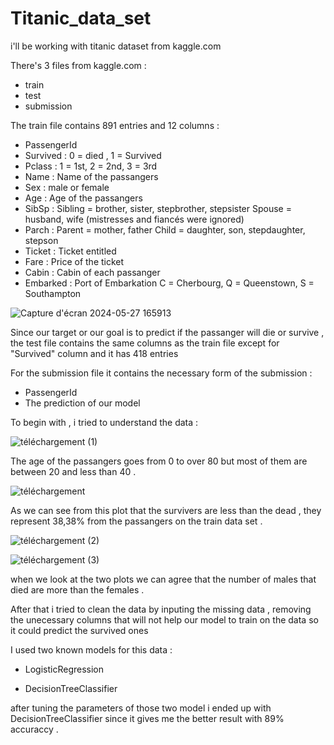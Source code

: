 # Titanic_data_set
i'll be working with titanic dataset from kaggle.com

There's 3 files from kaggle.com :
- train
- test
- submission

The train file contains 891 entries and 12 columns :
 
- PassengerId
- Survived : 0 = died , 1 = Survived
- Pclass : 1 = 1st, 2 = 2nd, 3 = 3rd
- Name : Name of the passangers
- Sex : male or female
- Age  : Age of the passangers
- SibSp : Sibling = brother, sister, stepbrother, stepsister
          Spouse = husband, wife (mistresses and fiancés were ignored)
- Parch  : Parent = mother, father
           Child = daughter, son, stepdaughter, stepson
- Ticket : Ticket entitled
- Fare : Price of the ticket
- Cabin : Cabin of each passanger
- Embarked : Port of Embarkation 
             C = Cherbourg, Q = Queenstown, S = Southampton   

 ![Capture d'écran 2024-05-27 165913](https://github.com/medayoubaziz1993/Titanic_data_set/assets/162934368/7aab3d62-5e51-4306-81c6-4ad8815c489e)             

Since our target or our goal is to predict if the passanger will die or survive ,
the test file contains the same columns as the train file except for "Survived" column
and it has 418 entries 

For the submission file it contains the necessary form of the submission :
- PassengerId
- The prediction of our model 


To begin with , i tried to understand the data :

 ![téléchargement (1)](https://github.com/medayoubaziz1993/Titanic_data_set/assets/162934368/981e0a12-9b5e-486b-aafc-0c780e225edf)

The age of the passangers goes from 0 to over 80 but most of them are between 20 and less than 40 .

![téléchargement](https://github.com/medayoubaziz1993/Titanic_data_set/assets/162934368/3e64a851-04a9-461a-8f2b-02e755f21080)

As we can see from this plot that the survivers are less than the dead , they represent 38,38% from the passangers on the train data set .

![téléchargement (2)](https://github.com/medayoubaziz1993/Titanic_data_set/assets/162934368/7fb4cd51-fc88-4dfa-8ac7-27599097eb0d)

![téléchargement (3)](https://github.com/medayoubaziz1993/Titanic_data_set/assets/162934368/1c93bacc-ad4e-4b39-bbec-89891c89eb75)

when we look at the two plots we can agree that the number of males that died are more than the females .

After that i tried to clean the data by inputing the missing data , removing the unecessary columns that will not help our model to train on the data so it could predict the survived ones 

I used two known models for this data :

- LogisticRegression

- DecisionTreeClassifier 

after tuning the parameters of those two model i ended up with DecisionTreeClassifier since it gives me the better result with 89% accuraccy .
